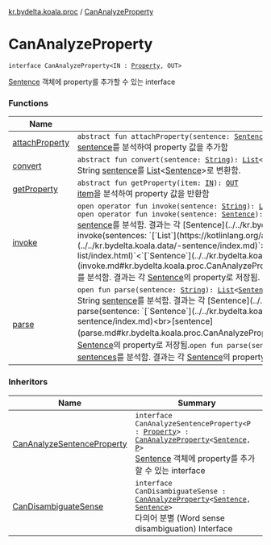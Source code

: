 [kr.bydelta.koala.proc](../index.md) / [CanAnalyzeProperty](./index.md)

# CanAnalyzeProperty

`interface CanAnalyzeProperty<IN : `[`Property`](../../kr.bydelta.koala.data/-property/index.md)`, OUT>`

[Sentence](../../kr.bydelta.koala.data/-sentence/index.md) 객체에 property를 추가할 수 있는 interface

### Functions

| Name | Summary |
|---|---|
| [attachProperty](attach-property.md) | `abstract fun attachProperty(sentence: `[`Sentence`](../../kr.bydelta.koala.data/-sentence/index.md)`): `[`Unit`](https://kotlinlang.org/api/latest/jvm/stdlib/kotlin/-unit/index.html)<br>[sentence](attach-property.md#kr.bydelta.koala.proc.CanAnalyzeProperty$attachProperty(kr.bydelta.koala.data.Sentence)/sentence)를 분석하여 property 값을 추가함 |
| [convert](convert.md) | `abstract fun convert(sentence: `[`String`](https://kotlinlang.org/api/latest/jvm/stdlib/kotlin/-string/index.html)`): `[`List`](https://kotlinlang.org/api/latest/jvm/stdlib/kotlin.collections/-list/index.html)`<`[`Sentence`](../../kr.bydelta.koala.data/-sentence/index.md)`>`<br>String [sentence](convert.md#kr.bydelta.koala.proc.CanAnalyzeProperty$convert(kotlin.String)/sentence)를 [List](https://kotlinlang.org/api/latest/jvm/stdlib/kotlin.collections/-list/index.html)&lt;[Sentence](../../kr.bydelta.koala.data/-sentence/index.md)&gt;로 변환함. |
| [getProperty](get-property.md) | `abstract fun getProperty(item: `[`IN`](index.md#IN)`): `[`OUT`](index.md#OUT)<br>[item](get-property.md#kr.bydelta.koala.proc.CanAnalyzeProperty$getProperty(kr.bydelta.koala.proc.CanAnalyzeProperty.IN)/item)을 분석하여 property 값을 반환함 |
| [invoke](invoke.md) | `open operator fun invoke(sentence: `[`String`](https://kotlinlang.org/api/latest/jvm/stdlib/kotlin/-string/index.html)`): `[`List`](https://kotlinlang.org/api/latest/jvm/stdlib/kotlin.collections/-list/index.html)`<`[`Sentence`](../../kr.bydelta.koala.data/-sentence/index.md)`>`<br>`open operator fun invoke(sentence: `[`Sentence`](../../kr.bydelta.koala.data/-sentence/index.md)`): `[`Sentence`](../../kr.bydelta.koala.data/-sentence/index.md)<br>[sentence](invoke.md#kr.bydelta.koala.proc.CanAnalyzeProperty$invoke(kotlin.String)/sentence)를 분석함. 결과는 각 [Sentence](../../kr.bydelta.koala.data/-sentence/index.md)의 property로 저장됨.`open operator fun invoke(sentences: `[`List`](https://kotlinlang.org/api/latest/jvm/stdlib/kotlin.collections/-list/index.html)`<`[`Sentence`](../../kr.bydelta.koala.data/-sentence/index.md)`>): `[`List`](https://kotlinlang.org/api/latest/jvm/stdlib/kotlin.collections/-list/index.html)`<`[`Sentence`](../../kr.bydelta.koala.data/-sentence/index.md)`>`<br>[sentences](invoke.md#kr.bydelta.koala.proc.CanAnalyzeProperty$invoke(kotlin.collections.List((kr.bydelta.koala.data.Sentence)))/sentences)를 분석함. 결과는 각 [Sentence](../../kr.bydelta.koala.data/-sentence/index.md)의 property로 저장됨. |
| [parse](parse.md) | `open fun parse(sentence: `[`String`](https://kotlinlang.org/api/latest/jvm/stdlib/kotlin/-string/index.html)`): `[`List`](https://kotlinlang.org/api/latest/jvm/stdlib/kotlin.collections/-list/index.html)`<`[`Sentence`](../../kr.bydelta.koala.data/-sentence/index.md)`>`<br>String [sentence](parse.md#kr.bydelta.koala.proc.CanAnalyzeProperty$parse(kotlin.String)/sentence)를 분석함. 결과는 각 [Sentence](../../kr.bydelta.koala.data/-sentence/index.md)의 property로 저장됨.`open fun parse(sentence: `[`Sentence`](../../kr.bydelta.koala.data/-sentence/index.md)`): `[`Sentence`](../../kr.bydelta.koala.data/-sentence/index.md)<br>[sentence](parse.md#kr.bydelta.koala.proc.CanAnalyzeProperty$parse(kr.bydelta.koala.data.Sentence)/sentence)를 분석함. 결과는 각 [Sentence](../../kr.bydelta.koala.data/-sentence/index.md)의 property로 저장됨.`open fun parse(sentences: `[`List`](https://kotlinlang.org/api/latest/jvm/stdlib/kotlin.collections/-list/index.html)`<`[`Sentence`](../../kr.bydelta.koala.data/-sentence/index.md)`>): `[`List`](https://kotlinlang.org/api/latest/jvm/stdlib/kotlin.collections/-list/index.html)`<`[`Sentence`](../../kr.bydelta.koala.data/-sentence/index.md)`>`<br>[sentences](parse.md#kr.bydelta.koala.proc.CanAnalyzeProperty$parse(kotlin.collections.List((kr.bydelta.koala.data.Sentence)))/sentences)를 분석함. 결과는 각 [Sentence](../../kr.bydelta.koala.data/-sentence/index.md)의 property로 저장됨. |

### Inheritors

| Name | Summary |
|---|---|
| [CanAnalyzeSentenceProperty](../-can-analyze-sentence-property/index.md) | `interface CanAnalyzeSentenceProperty<P : `[`Property`](../../kr.bydelta.koala.data/-property/index.md)`> : `[`CanAnalyzeProperty`](./index.md)`<`[`Sentence`](../../kr.bydelta.koala.data/-sentence/index.md)`, `[`P`](../-can-analyze-sentence-property/index.md#P)`>`<br>[Sentence](../../kr.bydelta.koala.data/-sentence/index.md) 객체에 property를 추가할 수 있는 interface |
| [CanDisambiguateSense](../-can-disambiguate-sense/index.md) | `interface CanDisambiguateSense : `[`CanAnalyzeProperty`](./index.md)`<`[`Sentence`](../../kr.bydelta.koala.data/-sentence/index.md)`, `[`Sentence`](../../kr.bydelta.koala.data/-sentence/index.md)`>`<br>다의어 분별 (Word sense disambiguation) Interface |

